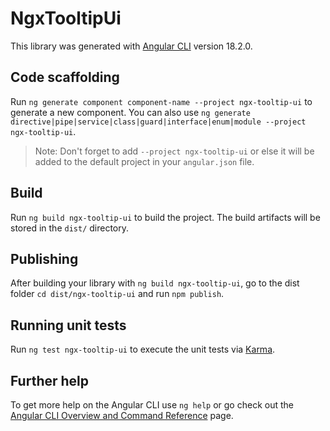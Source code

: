 # NgxTooltipUi

This library was generated with [Angular CLI](https://github.com/angular/angular-cli) version 18.2.0.

## Code scaffolding

Run `ng generate component component-name --project ngx-tooltip-ui` to generate a new component. You can also use `ng generate directive|pipe|service|class|guard|interface|enum|module --project ngx-tooltip-ui`.
> Note: Don't forget to add `--project ngx-tooltip-ui` or else it will be added to the default project in your `angular.json` file. 

## Build

Run `ng build ngx-tooltip-ui` to build the project. The build artifacts will be stored in the `dist/` directory.

## Publishing

After building your library with `ng build ngx-tooltip-ui`, go to the dist folder `cd dist/ngx-tooltip-ui` and run `npm publish`.

## Running unit tests

Run `ng test ngx-tooltip-ui` to execute the unit tests via [Karma](https://karma-runner.github.io).

## Further help

To get more help on the Angular CLI use `ng help` or go check out the [Angular CLI Overview and Command Reference](https://angular.dev/tools/cli) page.
